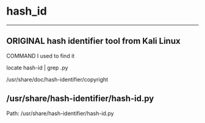 # hash_id
-------------------------
ORIGINAL hash identifier tool
from Kali Linux
-------------------------------
COMMAND I used to find it

locate hash-id | grep .py

/usr/share/doc/hash-identifier/copyright

/usr/share/hash-identifier/hash-id.py
------------------------------
Path:
/usr/share/hash-identifier/hash-id.py
